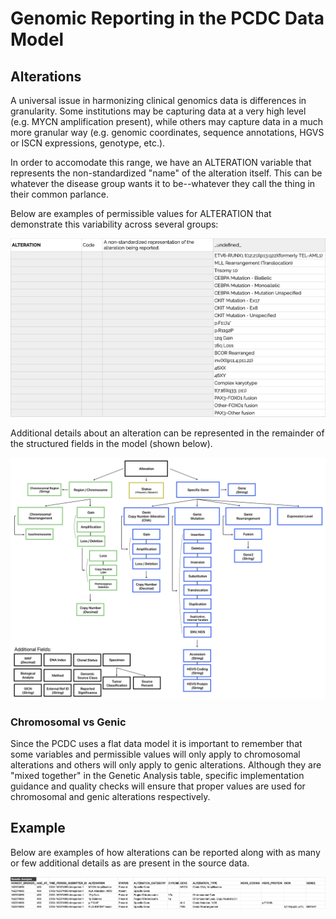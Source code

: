 # Genomic Reporting in the PCDC Data Model

## Alterations
A universal issue in harmonizing clinical genomics data is differences in granularity. Some institutions may be capturing data at a very high level (e.g. MYCN amplification present), while others may capture data in a much more granular way (e.g. genomic coordinates, sequence annotations, HGVS or ISCN expressions, genotype, etc.).

In order to accomodate this range, we have an ALTERATION variable that represents the non-standardized "name" of the alteration itself. This can be whatever the disease group wants it to be--whatever they call the thing in their common parlance.

Below are examples of permissible values for ALTERATION that demonstrate this variability across several groups:

![gr_table](img/gr_table.png)

Additional details about an alteration can be represented in the remainder of the structured fields in the model (shown below).

![gr_tree](img/gr_tree.png)

### Chromosomal vs Genic 
Since the PCDC uses a flat data model it is important to remember that some variables and permissible values will only apply to chromosomal alterations and others will only apply to genic alterations. Although they are "mixed together" in the Genetic Analysis table, specific implementation guidance and quality checks will ensure that proper values are used for chromosomal and genic alterations respectively.

## Example
Below are examples of how alterations can be reported along with as many or few additional details as are present in the source data.

![gr_example](img/gr_example1.png)
